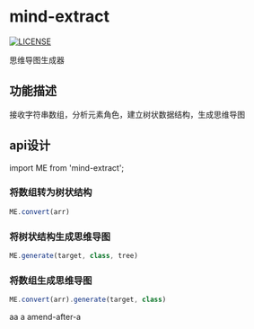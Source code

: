 # mind-extract
[![LICENSE](https://img.shields.io/badge/license-Anti%20996-blue.svg)](https://github.com/996icu/996.ICU/blob/master/LICENSE)

思维导图生成器

## 功能描述
接收字符串数组，分析元素角色，建立树状数据结构，生成思维导图

## api设计
import ME from 'mind-extract';

### 将数组转为树状结构
```js
ME.convert(arr)
```

### 将树状结构生成思维导图
```js
ME.generate(target, class, tree)
```

### 将数组生成思维导图
```js
ME.convert(arr).generate(target, class)
```

aa
a
amend-after-a